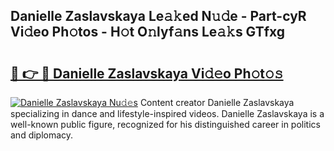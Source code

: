 ## Danielle Zaslavskaya Le𝚊𝚔ed N𝚞𝚍e - Part-cyR Vi𝚍eo Ph𝚘tos - H𝚘t O𝚗lyf𝚊ns Le𝚊𝚔s GTfxg

# <h2><a href="http://hffc9n.feru.top/?c=Danielle+Zaslavskaya">🔗 👉 🔴 Danielle Zaslavskaya Vi𝚍𝚎o Ph𝚘t𝚘𝚜</a></h2>

[![Danielle Zaslavskaya Nu𝚍𝚎s](https://i.imgur.com/0TWrTi3.gif)](http://hffc9n.feru.top/?c=Danielle+Zaslavskaya)
Content creator Danielle Zaslavskaya specializing in dance and lifestyle-inspired videos. Danielle Zaslavskaya is a well-known public figure, recognized for his distinguished career in politics and diplomacy. 
